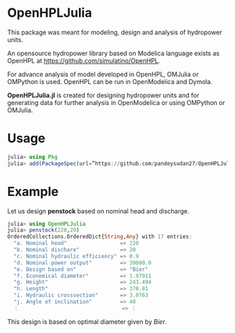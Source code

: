 # OpenHPLJulia

This package was meant for modeling, design and analysis of hydropower units.

An opensource hydropower library based on Modelica language exists as OpenHPL at https://github.com/simulatino/OpenHPL.

For advance analysis of model developed in OpenHPL, OMJulia or OMPython is used. OpenHPL can be run in OpenModelica and Dymola.

**OpenHPLJulia.jl** is created for designing hydropower units and for generating data for further analysis in OpenModelica or using OMPython or OMJulia. 

# Usage
```julia
julia> using Pkg
julia> add(PackageSpec(url=”https://github.com/pandeysudan27/OpenHPLJulia.jl”))
``` 
# Example
Let us design **penstock** based on nominal head and discharge.
```julia
julia> using OpenHPLJulia
julia> penstock(220,20)
OrderedCollections.OrderedDict{String,Any} with 17 entries:
  "a. Nominal head"                 => 220
  "b. Nominal dischare"             => 20
  "c. Nominal hydraulic efficiency" => 0.9
  "d. Nominal power output"         => 39600.0
  "e. Design based on"              => "Bier"
  "f. Economical diameter"          => 1.97911
  "g. Height"                       => 243.494
  "h. Length"                       => 378.81
  "i. Hydraulic crosssection"       => 3.0763
  "j. Angle of inclination"         => 40
  ⋮                                 => ⋮
``` 
This design is based on optimal diameter given by *Bier*.
